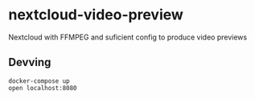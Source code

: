 # nextcloud-video-preview
Nextcloud with FFMPEG and suficient config to produce video previews

## Devving

```
docker-compose up
open localhost:8080
```



